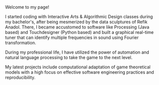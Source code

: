 Welcome to my page!

<!--
**ecdogaroglu/ecdogaroglu** is a ✨ _special_ ✨ repository because its `README.md` (this file) appears on your GitHub profile.

Here are some ideas to get you started:

- 🔭 I’m currently working on ...
- 🌱 I’m currently learning ...
- 👯 I’m looking to collaborate on ...
- 🤔 I’m looking for help with ...
- 💬 Ask me about ...
- 📫 How to reach me: ...
- 😄 Pronouns: ...
- ⚡ Fun fact: ...
-->

I started coding with Interactive Arts & Algorithmic Design classes during my bachelor's, after being mesmerized by the data sculptures of Refik Anadol. There, I became accustomed to software like Processing (Java based) and Touchdesigner (Python based) and built a graphical real-time tuner that can identify multiple frequencies in sound using Fourier transformation.

During my professional life, I have utilized the power of automation and natural language processing to take the game to the next level.

My latest projects include computational adaptation of game theoretical models with a high focus on effective software engineering practices and reproducibility.
